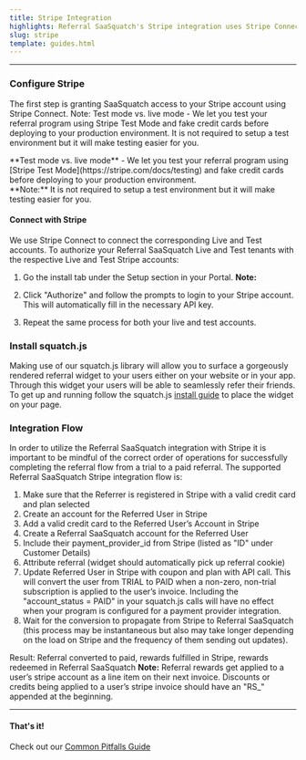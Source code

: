 ```yaml
---
title: Stripe Integration
highlights: Referral SaaSquatch's Stripe integration uses Stripe Connect to automatically track subscriptions and give people discounts. This guide will walk you through how to set up this integration.
slug: stripe
template: guides.html
---
```



* * *

### Configure Stripe

The first step is granting SaaSquatch access to your Stripe account using Stripe Connect. Note: Test mode vs. live mode - We let you test your referral program using Stripe Test Mode and fake credit cards before deploying to your production environment. It is not required to setup a test environment but it will make testing easier for you.

<div class="well ">**Test mode vs. live mode** - We let you test your referral program using [Stripe Test Mode](https://stripe.com/docs/testing) and fake credit cards before deploying to your production environment.
<br>
**Note:** It is not required to setup a test environment but it will make testing easier for you.

</div>

#### Connect with Stripe

We use Stripe Connect to connect the corresponding Live and Test accounts. To authorize your Referral SaaSquatch Live and Test tenants with the respective Live and Test Stripe accounts:

1.  Go the install tab under the Setup section in your Portal.
**Note:**

3.  Click "Authorize" and follow the prompts to login to your Stripe account. This will automatically fill in the necessary API key.
4.  Repeat the same process for both your live and test accounts.

### Install squatch.js

Making use of our squatch.js library will allow you to surface a gorgeously rendered referral widget to your users either on your website or in your app. Through this widget your users will be able to seamlessly refer their friends. To get up and running follow the squatch.js [install guide](/app-integration/) to place the widget on your page.

### Integration Flow

In order to utilize the Referral SaaSquatch integration with Stripe it is important to be mindful of the correct order of operations for successfully completing the referral flow from a trial to a paid referral. The supported Referral SaaSquatch Stripe integration flow is:

1.  Make sure that the Referrer is registered in Stripe with a valid credit card and plan selected
2.  Create an account for the Referred User in Stripe
3.  Add a valid credit card to the Referred User’s Account in Stripe
4.  Create a Referral SaaSquatch account for the Referred User
5.  Include their payment_provider_id from Stripe (listed as "ID" under Customer Details)
6.  Attribute referral (widget should automatically pick up referral cookie)
7.  Update Referred User in Stripe with coupon and plan with API call. This will convert the user from TRIAL to PAID when a non-zero, non-trial subscription is applied to the user’s invoice. Including the "account_status = PAID" in your squatch.js calls will have no effect when your program is configured for a payment provider integration.
8.  Wait for the conversion to propagate from Stripe to Referral SaaSquatch (this process may be instantaneous but also may take longer depending on the load on Stripe and the frequency of them sending out updates).

Result: Referral converted to paid, rewards fulfilled in Stripe, rewards redeemed in Referral SaaSquatch **Note:** Referral rewards get applied to a user’s stripe account as a line item on their next invoice. Discounts or credits being applied to a user’s stripe invoice should have an "RS_" appended at the beginning.

* * *

#### That's it!

Check out our [Common Pitfalls Guide](/bestpractices/common-pitfalls)